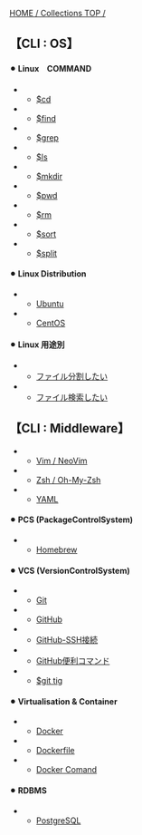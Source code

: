 [HOME / Collections TOP / ](https://gitpress.io/@shi6ma/collections)

## 【CLI : OS】　
#### ⚫︎ Linux　COMMAND
- - [$cd](linux_)
- - [$find](linux_)
- - [$grep](linux_)
- - [$ls](linux_) 
- - [$mkdir](linux_)
- - [$pwd](linux_)
- - [$rm](linux_)
- - [$sort](linux_sort)
- - [$split](linux_split)

#### ⚫︎ Linux Distribution
- - [Ubuntu](os_ubuntu)
- - [CentOS](os_centos)

#### ⚫︎ Linux 用途別
- - [ファイル分割したい](want_)
- - [ファイル検索したい](want_)



## 【CLI : Middleware】
- - [Vim / NeoVim](mw_vim)
- - [Zsh / Oh-My-Zsh](mw_zsh)
- - [YAML](mw_yaml.md)

#### ⚫︎ PCS (PackageControlSystem)
- - [Homebrew](pcs_brew.md)

#### ⚫︎ VCS (VersionControlSystem)
- - [Git](mw_git.md)
- - [GitHub](vcs_github.md)
- - [GitHub-SSH接続](vcs_git_ssh.md)
- - [GitHub便利コマンド](vcs_git_.md) 
- - [$git tig](vcs_git_tig.md)

#### ⚫︎ Virtualisation & Container
- - [Docker](mw_docker.md)
- - [Dockerfile](mw_dockerfile.md)
- - [Docker Comand](mw_docker_comand.md)

#### ⚫︎ RDBMS
- - [PostgreSQL](mw_postgersql.md)

